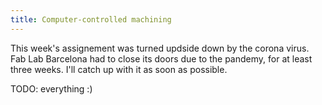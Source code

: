 ```yaml
---
title: Computer-controlled machining
---
```


This week's assignement was turned updside down by the corona virus. Fab Lab Barcelona had to close its doors due to the pandemy, for at least three weeks. I'll catch up with it as soon as possible.

TODO: everything :)
